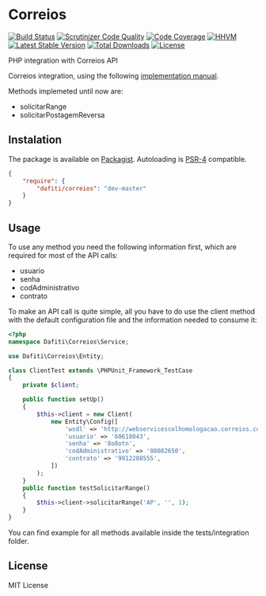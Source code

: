 # Correios
[![Build Status](https://img.shields.io/travis/dafiti/correios/master.svg?style=flat-square)](https://travis-ci.org/dafiti/correios)
[![Scrutinizer Code Quality](https://img.shields.io/scrutinizer/g/dafiti/correios/master.svg?style=flat-square)](https://scrutinizer-ci.com/g/dafiti/correios/?branch=master)
[![Code Coverage](https://img.shields.io/scrutinizer/coverage/g/dafiti/correios/master.svg?style=flat-square)](https://scrutinizer-ci.com/g/dafiti/correios/?branch=master)
[![HHVM](https://img.shields.io/hhvm/dafiti/correios.svg)](https://travis-ci.org/dafiti/correios)
[![Latest Stable Version](https://img.shields.io/packagist/v/dafiti/correios.svg?style=flat-square)](https://packagist.org/packages/dafiti/correios)
[![Total Downloads](https://img.shields.io/packagist/dt/dafiti/correios.svg?style=flat-square)](https://packagist.org/packages/dafiti/correios)
[![License](https://img.shields.io/packagist/l/dafiti/correios.svg?style=flat-square)](https://packagist.org/packages/dafiti/correios)

PHP integration with Correios API

Correios integration, using the following [implementation
manual](http://www.corporativo.correios.com.br/encomendas/sigepweb/doc/Manual_de_Implementacao_do_Web_Service_SIGEPWEB_Logistica_Reversa.pdf).

Methods implemeted until now are:

* solicitarRange
* solicitarPostagemReversa

## Instalation
The package is available on [Packagist](http://packagist.org/packages/dafiti/correios).
Autoloading is [PSR-4](https://github.com/php-fig/fig-standards/blob/master/accepted/PSR-4-autoloader.md) compatible.

```json
{
    "require": {
        "dafiti/correios": "dev-master"
    }
}
```


## Usage
To use any method you need the following information first, which are required
for most of the API calls:

* usuario
* senha
* codAdministrativo
* contrato

To make an API call is quite simple, all you have to do use the client method
with the default configuration file and the information needed to consume it:

```php
<?php
namespace Dafiti\Correios\Service;

use Dafiti\Correios\Entity;

class ClientTest extends \PHPUnit_Framework_TestCase
{
    private $client;

    public function setUp()
    {
        $this->client = new Client(
            new Entity\Config([
                'wsdl' => 'http://webservicescolhomologacao.correios.com.br/ScolWeb/WebServiceScol?wsdl',
                'usuario' => '60618043',
                'senha' => '8o8otn',
                'codAdministrativo' => '08082650',
                'contrato' => '9912208555',
            ])
        );
    }
    public function testSolicitarRange()
    {
        $this->client->solicitarRange('AP', '', 1);
    }
}

```

You can find example for all methods available inside the tests/integration
folder.

## License

MIT License
